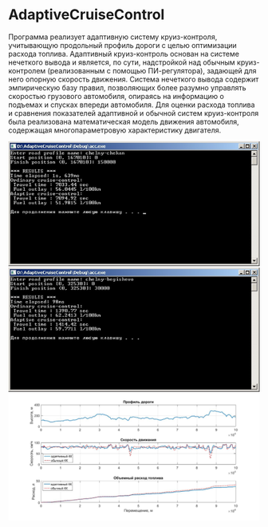 # AdaptiveCruiseControl
Программа реализует адаптивную систему круиз-контроля, учитывающую продольный профиль дороги с целью оптимизации расхода топлива. Адаптивный круиз-контроль основан на системе нечеткого вывода и является, по сути, надстройкой над обычным круиз-контролем (реализованным с помощью ПИ-регулятора), задающей для него опорную скорость движения. Система нечеткого вывода содержит эмпирическую базу правил, позволяющих более разумно управлять скоростью грузового автомобиля, опираясь на информацию о подъемах и спусках впереди автомобиля. Для оценки расхода топлива и сравнения показателей адаптивной и обычной систем круиз-контроля была реализована математическая модель движения автомобиля, содержащая многопараметровую характеристику двигателя.

![](/Screenshots/window1.jpg)
![](/Screenshots/window2.jpg)
![](/Screenshots/window3.jpg)

